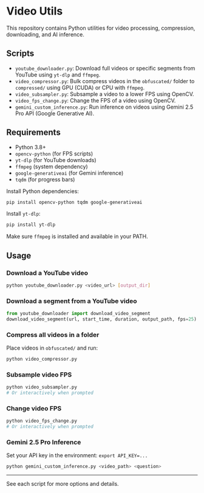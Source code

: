 
# Video Utils

This repository contains Python utilities for video processing, compression, downloading, and AI inference.

## Scripts

- `youtube_downloader.py`: Download full videos or specific segments from YouTube using `yt-dlp` and `ffmpeg`.
- `video_compressor.py`: Bulk compress videos in the `obfuscated/` folder to `compressed/` using GPU (CUDA) or CPU with `ffmpeg`.
- `video_subsampler.py`: Subsample a video to a lower FPS using OpenCV.
- `video_fps_change.py`: Change the FPS of a video using OpenCV.
- `gemini_custom_inference.py`: Run inference on videos using Gemini 2.5 Pro API (Google Generative AI).

## Requirements

- Python 3.8+
- `opencv-python` (for FPS scripts)
- `yt-dlp` (for YouTube downloads)
- `ffmpeg` (system dependency)
- `google-generativeai` (for Gemini inference)
- `tqdm` (for progress bars)

Install Python dependencies:
```bash
pip install opencv-python tqdm google-generativeai
```
Install `yt-dlp`:
```bash
pip install yt-dlp
```
Make sure `ffmpeg` is installed and available in your PATH.

## Usage

### Download a YouTube video
```bash
python youtube_downloader.py <video_url> [output_dir]
```

### Download a segment from a YouTube video
```python
from youtube_downloader import download_video_segment
download_video_segment(url, start_time, duration, output_path, fps=25)
```

### Compress all videos in a folder
Place videos in `obfuscated/` and run:
```bash
python video_compressor.py
```

### Subsample video FPS
```bash
python video_subsampler.py
# Or interactively when prompted
```

### Change video FPS
```bash
python video_fps_change.py
# Or interactively when prompted
```

### Gemini 2.5 Pro Inference
Set your API key in the environment: `export API_KEY=...`
```bash
python gemini_custom_inference.py <video_path> <question>
```

---
See each script for more options and details.
